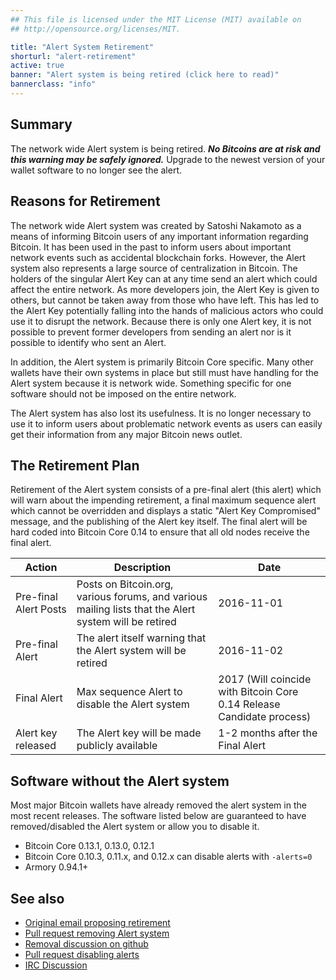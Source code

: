 ```yaml
---
## This file is licensed under the MIT License (MIT) available on
## http://opensource.org/licenses/MIT.

title: "Alert System Retirement"
shorturl: "alert-retirement"
active: true
banner: "Alert system is being retired (click here to read)"
bannerclass: "info"
---
```


## Summary

The network wide Alert system is being retired. **_No Bitcoins are at risk and this warning may be safely ignored._** 
Upgrade to the newest version of your wallet software to no longer see the alert.

## Reasons for Retirement

The network wide Alert system was created by Satoshi Nakamoto as a means of informing Bitcoin users of any important
information regarding Bitcoin. It has been used in the past to inform users about important network events such as
accidental blockchain forks. However, the Alert system also represents a large source of centralization in Bitcoin.
The holders of the singular Alert Key can at any time send an alert which could affect the entire network. As more
developers join, the Alert Key is given to others, but cannot be taken away from those who have left. This has led
to the Alert Key potentially falling into the hands of malicious actors who could use it to disrupt the network. Because
there is only one Alert key, it is not possible to prevent former developers from sending an alert nor is it possible
to identify who sent an Alert.

In addition, the Alert system is primarily Bitcoin Core specific. Many other wallets have their own systems in place but
still must have handling for the Alert system because it is network wide. Something specific for one software should
not be imposed on the entire network.

The Alert system has also lost its usefulness. It is no longer necessary to use it to inform users about problematic network
events as users can easily get their information from any major Bitcoin news outlet. 

## The Retirement Plan

Retirement of the Alert system consists of a pre-final alert (this alert) which will warn about the impending retirement, a 
final maximum sequence alert which cannot be overridden and displays a static "Alert Key Compromised" message, and the
publishing of the Alert key itself. The final alert will be hard coded into Bitcoin Core 0.14 to ensure that all old nodes
receive the final alert.

|Action|Description|Date|
|---|---|---|
|Pre-final Alert Posts|Posts on Bitcoin.org, various forums, and various mailing lists that the Alert system will be retired|2016-11-01|
|Pre-final Alert|The alert itself warning that the Alert system will be retired|2016-11-02|
|Final Alert|Max sequence Alert to disable the Alert system|2017 (Will coincide with Bitcoin Core 0.14 Release Candidate process)|
|Alert key released|The Alert key will be made publicly available|1-2 months after the Final Alert|

## Software without the Alert system

Most major Bitcoin wallets have already removed the alert system in the most recent releases. The software listed below 
are guaranteed to have removed/disabled the Alert system or allow you to disable it.

* Bitcoin Core 0.13.1, 0.13.0, 0.12.1
* Bitcoin Core 0.10.3, 0.11.x, and 0.12.x can disable alerts with `-alerts=0`
* Armory 0.94.1+

## See also

* [Original email proposing retirement](https://lists.linuxfoundation.org/pipermail/bitcoin-dev/2016-September/013104.html)
* [Pull request removing Alert system](https://github.com/bitcoin/bitcoin/pull/7692)
* [Removal discussion on github](https://github.com/bitcoin/bitcoin/pull/6260)
* [Pull request disabling alerts](https://github.com/bitcoin/bitcoin/pull/6274)
* [IRC Discussion](https://botbot.me/freenode/bitcoin-core-dev/2016-09-22/?msg=73446303&page=6)
